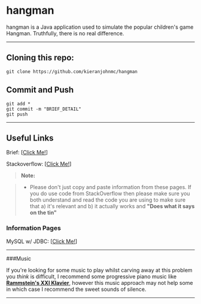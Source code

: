 hangman
===================


hangman is a Java application used to simulate the popular children's game Hangman. Truthfully, there is no real difference.

----------
Cloning this repo:
---------

```git
git clone https://github.com/kieranjohnmc/hangman
```

Commit and Push
---------
```git
git add *
git commit -m "BRIEF_DETAIL"
git push
```


----------

Useful Links
-------------

Brief: [[Click Me!](https://www.dropbox.com/sh/e7hj0uc6yfr7j6l/AACAmR2n0bdhjd6E3Z2JCGOMa/Week%207/Day%202?dl=0&preview=project+2+-+Hangman+game.docx)]

Stackoverflow: [[Click Me!](stackoverflow.com/questions/tagged/java)]

> **Note:**

> - Please don't just copy and paste information from these pages. If you do use code from StackOverflow then please make sure you both understand and read the code you are using to make sure that a) it's relevant and b) it actually works and **"Does what it says on the tin"**


### <i class="icon-file"></i> Information Pages

MySQL w/ JDBC: [[Click Me!](http://www.vogella.com/tutorials/MySQLJava/article.html)]

---
 
###Music

If you're looking for some music to play whilst carving away at this problem you *think* is difficult, I recommend some progressive piano music like [**Rammstein's XXI Klavier**](https://play.spotify.com/album/6rK4qSVdrNCNnQwRCEFsw9), however this music approach may not help some in which case I recommend the sweet sounds of silence.

---